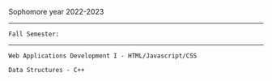 Sophomore year 2022-2023
_________________________

    Fall Semester:

_________________________

    Web Applications Development I - HTML/Javascript/CSS

    Data Structures - C++
